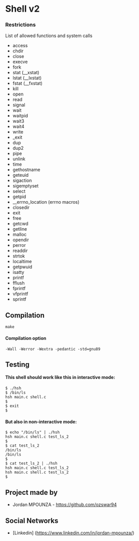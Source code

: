 # Shell v2
### Restrictions
List of allowed functions and system calls
- access
- chdir
- close
- execve
- fork
- stat (__xstat)
- lstat (__lxstat)
- fstat (__fxstat)
- kill
- open
- read
- signal
- wait
- waitpid
- wait3
- wait4
- write
- _exit
- dup
- dup2
- pipe
- unlink
- time
- gethostname
- geteuid
- sigaction
- sigemptyset
- select
- getpid
- __errno_location (errno macros)
- closedir
- exit
- free
- getcwd
- getline
- malloc
- opendir
- perror
- readdir
- strtok
- localtime
- getpwuid
- isatty
- printf
- fflush
- fprintf
- vfprintf
- sprintf

## Compilation
```
make
```
#### Compilation option
```
-Wall -Werror -Wextra -pedantic -std=gnu89
```

## Testing
#### This shell should work like this in interactive mode:
```
$ ./hsh
$ /bin/ls
hsh main.c shell.c
$
$ exit
$
```
#### But also in non-interactive mode:
```
$ echo "/bin/ls" | ./hsh
hsh main.c shell.c test_ls_2
$
$ cat test_ls_2
/bin/ls
/bin/ls
$
$ cat test_ls_2 | ./hsh
hsh main.c shell.c test_ls_2
hsh main.c shell.c test_ls_2
$
```

## Project made by
- Jordan MPOUNZA - https://github.com/ozswar94

## Social Networks
- [Linkedin] (https://www.linkedin.com/in/jordan-mpounza/)
